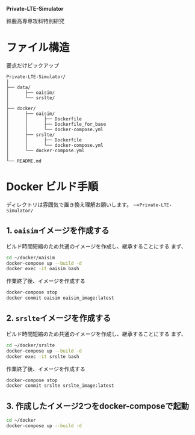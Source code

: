 **Private-LTE-Simulator**

鈴鹿高専専攻科特別研究

# ファイル構造
要点だけピックアップ

```
Private-LTE-Simulator/
│
├── data/
│      ├── oaisim/
│      └── srslte/
│
├── docker/
│      ├── oaisim/
│      │      ├── Dockerfile
│      │      ├── Dockerfile_for_base
│      │      └── docker-compose.yml
│      ├── srslte/
│      │      ├── Dockerfile
│      │      └── docker-compose.yml
│      └── docker-compose.yml
│
└── README.md

```

# Docker ビルド手順

ディレクトリは雰囲気で置き換え理解お願いします。
`~`=`Private-LTE-Simulator/`

## 1. `oaisim`イメージを作成する

ビルド時間短縮のため共通のイメージを作成し、継承することにする
まず、

```bash
cd ~/docker/oaisim
docker-compose up --build -d
docker exec -it oaisim bash
```

作業終了後、イメージを作成する

```bash
docker-compose stop
docker commit oaisim oaisim_image:latest
```

## 2. `srslte`イメージを作成する

ビルド時間短縮のため共通のイメージを作成し、継承することにする
まず、

```bash
cd ~/docker/srslte
docker-compose up --build -d
docker exec -it srslte bash
```

作業終了後、イメージを作成する

```bash
docker-compose stop
docker commit srslte srslte_image:latest
```

## 3. 作成したイメージ2つをdocker-composeで起動
```bash
cd ~/docker
docker-compose up --build -d
```
